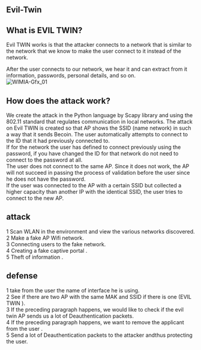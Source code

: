 ## Evil-Twin
## What is EVIL TWIN?


Evil TWIN works is that the attacker connects to a network that is similar to the network that we know to make the user connect to it instead of the network.

 After the user connects to our network, we hear it and can extract from it information, passwords, personal details, and so on. </br>
![WIMIA-Gfx_01](https://github.com/BenCohen8/Evil-Twin/assets/74296478/7e52c155-cb6b-4860-a53d-6658a11de0db)

## How does the attack work?




We create the attack in the Python language by Scapy library and using the 802.11 standard that regulates communication in local networks.
The attack on Evil TWIN is created so that AP shows the SSID (name network) in such a way that it sends Becoin. The user automatically attempts to connect to the ID that it had previously connected to.</br>
If for the network the user has defined to connect previously using the password, if you have changed the ID for that network do not need to connect to the password at all.</br>
The user does not connect to the same AP. Since it does not work, the AP will not succeed in passing the process of validation before the user since he does not have the password.</br>
If the user was connected to the AP with a certain SSID but collected a higher capacity than another IP with the identical SSID, the user tries to connect to the new AP.</br>


## attack
1  Scan WLAN in the environment and view the various networks discovered. </br>
2 Make a fake AP Wifi network. </br>
3 Connecting users to the fake network. </br>
4 Creating a fake captive portal .</br>
5 Theft of information .</br>

## defense
1 take from the user the name of interface he is using.  </br>
2 See if there are two AP with the same MAK and SSID if there is one (EVIL TWIN ). </br>
3 If  the preceding paragraph happens, we would like to check if the evil twin AP sends us a lot of Deauthentication packets.</br>
4 If  the preceding paragraph happens, we want to remove the applicant from the user .</br>
5 Send a lot of Deauthentication packets to the attacker andthus protecting the user.</br>


